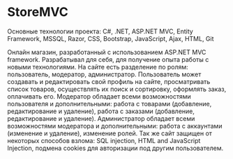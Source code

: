 # StoreMVC
Основные технологии проекта: C#, .NET, ASP.NET MVC, Entity Framework, MSSQL, Razor, CSS, Bootstrap, JavaScript, Ajax, HTML, Git

Онлайн магазин, разработанный с использованием ASP.NET MVC framework. Разрабатывал для себя, для получение опыта работы с новыми технологиями. На сайте есть разделение по ролям: пользователь, модератор, администратор. Пользователь может создавать и редактировать свой профиль на сайте, просматривать список товаров, осуществлять их поиск и сортировку, оформлять заказ, оплачивать его. Модератор обладает всеми возможностями пользователя и дополнительными: работа с товарами (добавление, редактирование и удаление), работа с заказами (добавление, редактирование и удаление). Администратор обладает всеми возможностями модератора и дополнительными: работа с аккаунтами (изменение и удаление), изменение ролей. Так же сайт защищен от некоторых способов взлома: SQL injection, HTML and JavaScript Injection, подмена cookies для авторизации под другим пользователем.

